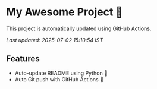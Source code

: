 # My Awesome Project 🚀

This project is automatically updated using GitHub Actions.

_Last updated: 2025-07-02 15:10:54 IST_

## Features
- Auto-update README using Python 🐍
- Auto Git push with GitHub Actions 🤖
